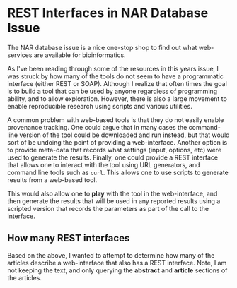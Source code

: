 # REST Interfaces in NAR Database Issue

The NAR database issue is a nice one-stop shop to find out what web-services are available for bioinformatics.

As I've been reading through some of the resources in this years issue, I was struck by how many of the tools do not seem to have a programmatic interface (either REST or SOAP). Although I realize that often times the goal is to build a tool that can be used by anyone regardless of programming ability, and to allow exploration. However, there is also a large movement to enable reproducible research using scripts and various utilities. 

A common problem with web-based tools is that they do not easily enable provenance tracking. One could argue that in many cases the command-line version of the tool could be downloaded and run instead, but that would sort of be undoing the point of providing a web-interface. Another option is to provide meta-data that records what settings (input, options, etc) were used to generate the results. Finally, one could provide a REST interface that allows one to interact with the tool using URL generators, and command line tools such as `curl`. This allows one to use scripts to generate results from a web-based tool. 

This would also allow one to **play** with the tool in the web-interface, and then generate the results that will be used in any reported results using a scripted version that records the parameters as part of the call to the interface.

## How many REST interfaces

Based on the above, I wanted to attempt to determine how many of the articles describe a web-interface that also has a REST interface. Note, I am not keeping the text, and only querying the **abstract** and **article** sections of the articles. 
